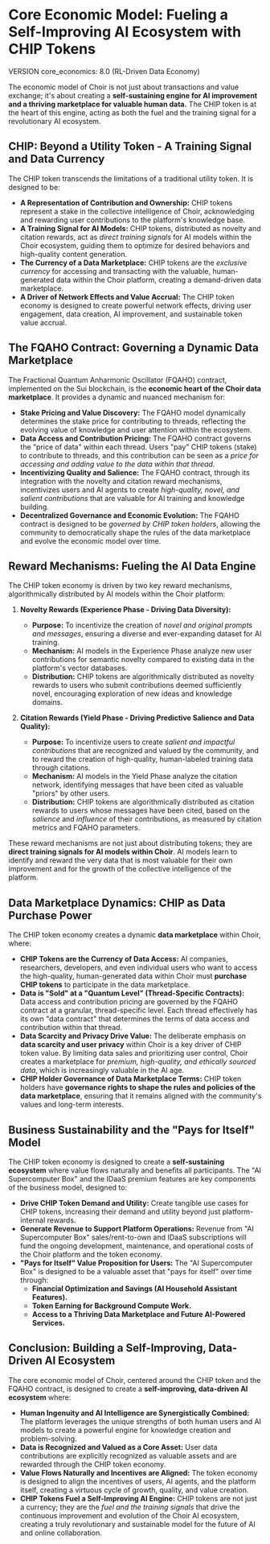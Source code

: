 # Core Economic Model: Fueling a Self-Improving AI Ecosystem with CHIP Tokens

VERSION core_economics: 8.0 (RL-Driven Data Economy)

The economic model of Choir is not just about transactions and value exchange; it's about creating a **self-sustaining engine for AI improvement and a thriving marketplace for valuable human data.**  The CHIP token is at the heart of this engine, acting as both the fuel and the training signal for a revolutionary AI ecosystem.

## CHIP: Beyond a Utility Token - A Training Signal and Data Currency

The CHIP token transcends the limitations of a traditional utility token. It is designed to be:

*   **A Representation of Contribution and Ownership:** CHIP tokens represent a stake in the collective intelligence of Choir, acknowledging and rewarding user contributions to the platform's knowledge base.
*   **A Training Signal for AI Models:** CHIP tokens, distributed as novelty and citation rewards, act as *direct training signals* for AI models within the Choir ecosystem, guiding them to optimize for desired behaviors and high-quality content generation.
*   **The Currency of a Data Marketplace:** CHIP tokens are the *exclusive currency* for accessing and transacting with the valuable, human-generated data within the Choir platform, creating a demand-driven data marketplace.
*   **A Driver of Network Effects and Value Accrual:** The CHIP token economy is designed to create powerful network effects, driving user engagement, data creation, AI improvement, and sustainable token value accrual.

## The FQAHO Contract: Governing a Dynamic Data Marketplace

The Fractional Quantum Anharmonic Oscillator (FQAHO) contract, implemented on the Sui blockchain, is the **economic heart of the Choir data marketplace**. It provides a dynamic and nuanced mechanism for:

*   **Stake Pricing and Value Discovery:** The FQAHO model dynamically determines the stake price for contributing to threads, reflecting the evolving value of knowledge and user attention within the ecosystem.
*   **Data Access and Contribution Pricing:** The FQAHO contract governs the "price of data" within each thread. Users "pay" CHIP tokens (stake) to contribute to threads, and this contribution can be seen as a *price for accessing and adding value to the data within that thread*.
*   **Incentivizing Quality and Salience:** The FQAHO contract, through its integration with the novelty and citation reward mechanisms, incentivizes users and AI agents to create *high-quality, novel, and salient contributions* that are valuable for AI training and knowledge building.
*   **Decentralized Governance and Economic Evolution:** The FQAHO contract is designed to be *governed by CHIP token holders*, allowing the community to democratically shape the rules of the data marketplace and evolve the economic model over time.

## Reward Mechanisms: Fueling the AI Data Engine

The CHIP token economy is driven by two key reward mechanisms, algorithmically distributed by AI models within the Choir platform:

1.  **Novelty Rewards (Experience Phase - Driving Data Diversity):**
    *   **Purpose:** To incentivize the creation of *novel and original prompts and messages*, ensuring a diverse and ever-expanding dataset for AI training.
    *   **Mechanism:** AI models in the Experience Phase analyze new user contributions for semantic novelty compared to existing data in the platform's vector databases.
    *   **Distribution:** CHIP tokens are algorithmically distributed as novelty rewards to users who submit contributions deemed sufficiently novel, encouraging exploration of new ideas and knowledge domains.

2.  **Citation Rewards (Yield Phase - Driving Predictive Salience and Data Quality):**
    *   **Purpose:** To incentivize users to create *salient and impactful contributions* that are recognized and valued by the community, and to reward the creation of high-quality, human-labeled training data through citations.
    *   **Mechanism:** AI models in the Yield Phase analyze the citation network, identifying messages that have been cited as valuable "priors" by other users.
    *   **Distribution:** CHIP tokens are algorithmically distributed as citation rewards to users whose messages have been cited, based on the *salience* and *influence* of their contributions, as measured by citation metrics and FQAHO parameters.

These reward mechanisms are not just about distributing tokens; they are **direct training signals for AI models within Choir**.  AI models learn to identify and reward the very data that is most valuable for their own improvement and for the growth of the collective intelligence of the platform.

## Data Marketplace Dynamics: CHIP as Data Purchase Power

The CHIP token economy creates a dynamic **data marketplace** within Choir, where:

*   **CHIP Tokens are the Currency of Data Access:** AI companies, researchers, developers, and even individual users who want to access the high-quality, human-generated data within Choir must **purchase CHIP tokens** to participate in the data marketplace.
*   **Data is "Sold" at a "Quantum Level" (Thread-Specific Contracts):** Data access and contribution pricing are governed by the FQAHO contract at a granular, thread-specific level. Each thread effectively has its own "data contract" that determines the terms of data access and contribution within that thread.
*   **Data Scarcity and Privacy Drive Value:** The deliberate emphasis on **data scarcity and user privacy** within Choir is a key driver of CHIP token value.  By limiting data sales and prioritizing user control, Choir creates a marketplace for *premium, high-quality, and ethically sourced data*, which is increasingly valuable in the AI age.
*   **CHIP Holder Governance of Data Marketplace Terms:** CHIP token holders have **governance rights to shape the rules and policies of the data marketplace**, ensuring that it remains aligned with the community's values and long-term interests.

## Business Sustainability and the "Pays for Itself" Model

The CHIP token economy is designed to create a **self-sustaining ecosystem** where value flows naturally and benefits all participants.  The "AI Supercomputer Box" and the IDaaS premium features are key components of the business model, designed to:

*   **Drive CHIP Token Demand and Utility:**  Create tangible use cases for CHIP tokens, increasing their demand and utility beyond just platform-internal rewards.
*   **Generate Revenue to Support Platform Operations:**  Revenue from "AI Supercomputer Box" sales/rent-to-own and IDaaS subscriptions will fund the ongoing development, maintenance, and operational costs of the Choir platform and the token economy.
*   **"Pays for Itself" Value Proposition for Users:**  The "AI Supercomputer Box" is designed to be a valuable asset that "pays for itself" over time through:
    *   **Financial Optimization and Savings (AI Household Assistant Features).**
    *   **Token Earning for Background Compute Work.**
    *   **Access to a Thriving Data Marketplace and Future AI-Powered Services.**

## Conclusion: Building a Self-Improving, Data-Driven AI Ecosystem

The core economic model of Choir, centered around the CHIP token and the FQAHO contract, is designed to create a **self-improving, data-driven AI ecosystem** where:

*   **Human Ingenuity and AI Intelligence are Synergistically Combined:**  The platform leverages the unique strengths of both human users and AI models to create a powerful engine for knowledge creation and problem-solving.
*   **Data is Recognized and Valued as a Core Asset:**  User data contributions are explicitly recognized as valuable assets and are rewarded through the CHIP token economy.
*   **Value Flows Naturally and Incentives are Aligned:**  The token economy is designed to align the incentives of users, AI agents, and the platform itself, creating a virtuous cycle of growth, quality, and value creation.
*   **CHIP Tokens Fuel a Self-Improving AI Engine:**  CHIP tokens are not just a currency; they are the *fuel and the training signals* that drive the continuous improvement and evolution of the Choir AI ecosystem, creating a truly revolutionary and sustainable model for the future of AI and online collaboration.

